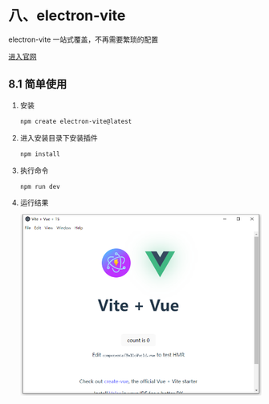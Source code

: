 # 八、electron-vite

electron-vite 一站式覆盖，不再需要繁琐的配置

[进入官网](https://electron-vite.github.io/)

## 8.1 简单使用

1. 安装

    ```sh
    npm create electron-vite@latest
    ```

2. 进入安装目录下安装插件

    ```sh
    npm install
    ```

3. 执行命令

    ```sh
    npm run dev
    ```

4. 运行结果

    ![](/application/electron/base/036.png)
